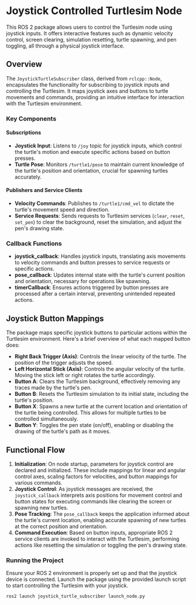 # Joystick Controlled Turtlesim Node

This ROS 2 package allows users to control the Turtlesim node using joystick inputs. It offers interactive features such as dynamic velocity control, screen clearing, simulation resetting, turtle spawning, and pen toggling, all through a physical joystick interface.

## Overview

The `JoystickTurtleSubscriber` class, derived from `rclcpp::Node`, encapsulates the functionality for subscribing to joystick inputs and controlling the Turtlesim. It maps joystick axes and buttons to turtle movements and commands, providing an intuitive interface for interaction with the Turtlesim environment.

### Key Components

#### Subscriptions

- **Joystick Input**: Listens to `/joy` topic for joystick inputs, which control the turtle's motion and execute specific actions based on button presses.
- **Turtle Pose**: Monitors `/turtle1/pose` to maintain current knowledge of the turtle's position and orientation, crucial for spawning turtles accurately.

#### Publishers and Service Clients

- **Velocity Commands**: Publishes to `/turtle1/cmd_vel` to dictate the turtle's movement speed and direction.
- **Service Requests**: Sends requests to Turtlesim services (`clear`, `reset`, `set_pen`) to clear the background, reset the simulation, and adjust the pen's drawing state.

### Callback Functions

- **joystick_callback**: Handles joystick inputs, translating axis movements to velocity commands and button presses to service requests or specific actions.
- **pose_callback**: Updates internal state with the turtle's current position and orientation, necessary for operations like spawning.
- **timerCallback**: Ensures actions triggered by button presses are processed after a certain interval, preventing unintended repeated actions.


## Joystick Button Mappings

The package maps specific joystick buttons to particular actions within the Turtlesim environment. Here's a brief overview of what each mapped button does:

- **Right Back Trigger (Axis)**: Controls the linear velocity of the turtle. The position of the trigger adjusts the speed.
- **Left Horizontal Stick (Axis)**: Controls the angular velocity of the turtle. Moving the stick left or right rotates the turtle accordingly.
- **Button A**: Clears the Turtlesim background, effectively removing any traces made by the turtle's pen.
- **Button B**: Resets the Turtlesim simulation to its initial state, including the turtle's position.
- **Button X**: Spawns a new turtle at the current location and orientation of the turtle being controlled. This allows for multiple turtles to be controlled simultaneously.
- **Button Y**: Toggles the pen state (on/off), enabling or disabling the drawing of the turtle's path as it moves.


## Functional Flow

1. **Initialization**: On node startup, parameters for joystick control are declared and initialized. These include mappings for linear and angular control axes, scaling factors for velocities, and button mappings for various commands.
2. **Joystick Control**: As joystick messages are received, the `joystick_callback` interprets axis positions for movement control and button states for executing commands like clearing the screen or spawning new turtles.
3. **Pose Tracking**: The `pose_callback` keeps the application informed about the turtle's current location, enabling accurate spawning of new turtles at the correct position and orientation.
4. **Command Execution**: Based on button inputs, appropriate ROS 2 service clients are invoked to interact with the Turtlesim, performing actions like resetting the simulation or toggling the pen's drawing state.

### Running the Project

Ensure your ROS 2 environment is properly set up and that the joystick device is connected. Launch the package using the provided launch script to start controlling the Turtlesim with your joystick.

```bash
ros2 launch joystick_turtle_subscriber launch_node.py
